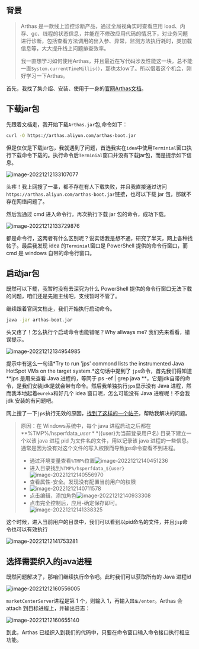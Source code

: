 ## 背景

> Arthas 是一款线上监控诊断产品，通过全局视角实时查看应用 load、内存、gc、线程的状态信息，并能在不修改应用代码的情况下，对业务问题进行诊断，包括查看方法调用的出入参、异常，监测方法执行耗时，类加载信息等，大大提升线上问题排查效率。
>
> 我一直想学习如何使用Arthas，并且最近在写代码涉及性能这一块，总不能一直`System.currentTimeMillis()`，那也太low了。所以借着这个机会，刚好学习一下Arthas。

首先，我找了集介绍、安装、使用于一身的[官网Arthas文档](https://arthas.aliyun.com/doc/)。

## 下载jar包

先跟着文档走，我开始下载`Arthas.jar`包,命令如下：

```sh
curl -O https://arthas.aliyun.com/arthas-boot.jar
```

但是仅仅是下载jar包，我就遇到了问题，首选我实在`idea`中使用`Terminial`窗口执行下载命令下载的。执行命令后`Terminial`窗口并没有下载jar包，而是提示如下信息。

![image-20221212133107077](https://raw.githubusercontent.com/GJKGJKGJK/MyImageBed/master/typora_imgs/202212130928357.png)

头疼！我上网搜了一番，都不存在有人下载失败，并且我直接通过访问`https://arthas.aliyun.com/arthas-boot.jar`链接，也可以下载 jar 包，那就不存在网络问题了。

然后我通过 cmd 进入命令行，再次执行下载 jar 包的命令，成功下载。

![image-20221212133729876](https://raw.githubusercontent.com/GJKGJKGJK/MyImageBed/master/typora_imgs/202212130928295.png)

都是命令行，这两者有什么区别呢？说实话我是想不通，研究了半天，网上各种找帖子。最后我发现 idea 的`Terminial`窗口是 PowerShell 提供的命令行窗口，而 cmd 是 windows 自带的命令行窗口。

## 启动jar包

既然可以下载，我暂时没有去深究为什么 PowerShell 提供的命令行窗口无法下载的问题，咱们还是先跑主线吧，支线暂时不管了。

继续跟着官网文档走，我们开始执行启动命令。

```sh
java -jar arthas-boot.jar
```

头又疼了！怎么执行个启动命令也能错呢？Why allways me? 我们先来看看，错误提示。

![image-20221212134954985](https://raw.githubusercontent.com/GJKGJKGJK/MyImageBed/master/typora_imgs/202212130929466.png)

提示中有这么一句话*Try to run 'jps' commond lists the instrumented Java HotSpot VMs on the target system.*这句话中提到了 `jps`命令，首先我们得知道 **jps 是用来查看 Java 进程的，等同于 ps -ef | grep java **，它是jdk自带的命令，是我们安装jdk是就会带有命令。然后我单独执行`jps`显示没有 Java 进程，然而我本地起着`eureka`和好几个 idea 窗口呢，怎么可能没有 Java 进程呢！不会我 jdk 安装的有问题吧。

网上搜了一下`jps`执行无效的原因，[找到了这样的一个帖子](https://blog.csdn.net/qq_43413788/article/details/107772563)，帮助我解决的问题。

> 原因：在 Windows系统中，每个 java 进程启动之后都在 **%TMP%/hsperfdata_${user}** (${user}为当前登录用户名) 目录下建立一个以该 java 进程 pid 为文件名的文件，用以记录该 java 进程的一些信息。 通常是因为没有对这个文件的写入权限而导致jps命令查看不到进程。
>
> * 通过环境变量查看`%TMP%`位置![image-20221212140451236](https://raw.githubusercontent.com/GJKGJKGJK/MyImageBed/master/typora_imgs/202212130929264.png)
> * 进入目录找到`%TMP%/hsperfdata_${user}`![image-20221212140556970](https://raw.githubusercontent.com/GJKGJKGJK/MyImageBed/master/typora_imgs/202212130930619.png)
> * 查看属性-安全。发现没有配置当前用户的权限
> * ![image-20221212140711578](https://raw.githubusercontent.com/GJKGJKGJK/MyImageBed/master/typora_imgs/202212130930593.png)
> * 点击编辑，添加角色![image-20221212140933308](https://raw.githubusercontent.com/GJKGJKGJK/MyImageBed/master/typora_imgs/202212130930629.png)
> * 点击完全控制后，应用-确定保存即可。![image-20221212141338325](https://raw.githubusercontent.com/GJKGJKGJK/MyImageBed/master/typora_imgs/202212130930930.png)

这个时候，进入当前用户的目录中，我们可以看到以pid命名的文件，并且`jsp`命令也可以有效执行

![image-20221212141753281](https://raw.githubusercontent.com/GJKGJKGJK/MyImageBed/master/typora_imgs/202212130930396.png)

## 选择需要织入的java进程

既然问题解决了，那咱们继续执行命令吧。此时我们可以获取所有的 Java 进程id

![image-20221212160556005](https://raw.githubusercontent.com/GJKGJKGJK/MyImageBed/master/typora_imgs/202212130930802.png)

`marketCenterServer`进程是第 1 个，则输入 1，再输入`回车/enter`。Arthas 会 attach 到目标进程上，并输出日志：

![image-20221212160655140](https://raw.githubusercontent.com/GJKGJKGJK/MyImageBed/master/typora_imgs/202212130930560.png)

到此，Arthas 已经织入到我们的代码中，只要在命令窗口输入命令接口执行相应功能。
